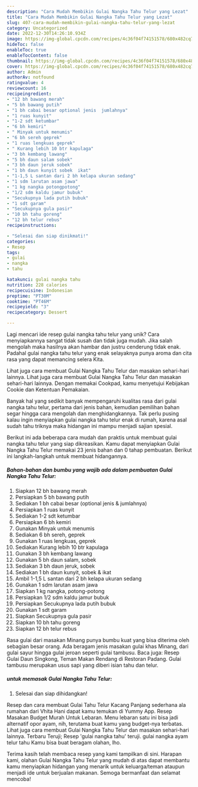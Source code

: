 ```yaml
---
description: "Cara Mudah Membikin Gulai Nangka Tahu Telur yang Lezat"
title: "Cara Mudah Membikin Gulai Nangka Tahu Telur yang Lezat"
slug: 407-cara-mudah-membikin-gulai-nangka-tahu-telur-yang-lezat
category: Uncategorized
date: 2022-12-30T14:26:10.934Z
image: https://img-global.cpcdn.com/recipes/4c36f04f74151578/680x482cq70/gulai-nangka-tahu-telur-foto-resep-utama.jpg
hideToc: false
enableToc: true
enableTocContent: false
thumbnail: https://img-global.cpcdn.com/recipes/4c36f04f74151578/680x482cq70/gulai-nangka-tahu-telur-foto-resep-utama.jpg
cover: https://img-global.cpcdn.com/recipes/4c36f04f74151578/680x482cq70/gulai-nangka-tahu-telur-foto-resep-utama.jpg
author: Admin
authorAv: notfound
ratingvalue: 4
reviewcount: 16
recipeingredient:
- "12 bh bawang merah"
- "5 bh bawang putih"
- "1 bh cabai besar optional jenis  jumlahnya"
- "1 ruas kunyit"
- "1-2 sdt ketumbar"
- "6 bh kemiri"
- " Minyak untuk menumis"
- "6 bh sereh geprek"
- "1 ruas lengkuas geprek"
- " Kurang lebih 10 btr kapulaga"
- "3 bh kembang lawang"
- "5 bh daun salam sobek"
- "3 bh daun jeruk sobek"
- "1 bh daun kunyit sobek  ikat"
- "1-1,5 L santan dari 2 bh kelapa ukuran sedang"
- "1 sdm larutan asam jawa"
- "1 kg nangka potongpotong"
- "1/2 sdm kaldu jamur bubuk"
- "Secukupnya lada putih bubuk"
- "1 sdt garam"
- "Secukupnya gula pasir"
- "10 bh tahu goreng"
- "12 bh telur rebus"
recipeinstructions:

- "Selesai dan siap dinikmati!"
categories:
- Resep
tags:
- gulai
- nangka
- tahu

katakunci: gulai nangka tahu 
nutrition: 228 calories
recipecuisine: Indonesian
preptime: "PT30M"
cooktime: "PT46M"
recipeyield: "3"
recipecategory: Dessert

---
```





Lagi mencari ide resep gulai nangka tahu telur yang unik? Cara menyiapkannya sangat tidak susah dan tidak juga mudah. Jika salah mengolah maka hasilnya akan hambar dan justru cenderung tidak enak. Padahal gulai nangka tahu telur yang enak selayaknya punya aroma dan cita rasa yang dapat memancing selera Kita.





Lihat juga cara membuat Gulai Nangka Tahu Telur dan masakan sehari-hari lainnya. Lihat juga cara membuat Gulai Nangka Tahu Telur dan masakan sehari-hari lainnya. Dengan memakai Cookpad, kamu menyetujui Kebijakan Cookie dan Ketentuan Pemakaian.

Banyak hal yang sedikit banyak mempengaruhi kualitas rasa dari gulai nangka tahu telur, pertama dari jenis bahan, kemudian pemilihan bahan segar hingga cara mengolah dan menghidangkannya. Tak perlu pusing kalau ingin menyiapkan gulai nangka tahu telur enak di rumah, karena asal sudah tahu triknya maka hidangan ini mampu menjadi sajian spesial.






Berikut ini ada beberapa cara mudah dan praktis untuk membuat gulai nangka tahu telur yang siap dikreasikan. Kamu dapat menyiapkan Gulai Nangka Tahu Telur memakai 23 jenis bahan dan 0 tahap pembuatan. Berikut ini langkah-langkah untuk membuat hidangannya.

<!--inarticleads1-->

##### Bahan-bahan dan bumbu yang wajib ada dalam pembuatan Gulai Nangka Tahu Telur:

1. Siapkan 12 bh bawang merah
1. Persiapkan 5 bh bawang putih
1. Sediakan 1 bh cabai besar (optional jenis &amp; jumlahnya)
1. Persiapkan 1 ruas kunyit
1. Sediakan 1-2 sdt ketumbar
1. Persiapkan 6 bh kemiri
1. Gunakan  Minyak untuk menumis
1. Sediakan 6 bh sereh, geprek
1. Gunakan 1 ruas lengkuas, geprek
1. Sediakan  Kurang lebih 10 btr kapulaga
1. Gunakan 3 bh kembang lawang
1. Gunakan 5 bh daun salam, sobek
1. Sediakan 3 bh daun jeruk, sobek
1. Sediakan 1 bh daun kunyit, sobek &amp; ikat
1. Ambil 1-1,5 L santan dari 2 bh kelapa ukuran sedang
1. Gunakan 1 sdm larutan asam jawa
1. Siapkan 1 kg nangka, potong-potong
1. Persiapkan 1/2 sdm kaldu jamur bubuk
1. Persiapkan Secukupnya lada putih bubuk
1. Gunakan 1 sdt garam
1. Siapkan Secukupnya gula pasir
1. Siapkan 10 bh tahu goreng
1. Siapkan 12 bh telur rebus


Rasa gulai dari masakan Minang punya bumbu kuat yang bisa diterima oleh sebagian besar orang. Ada beragam jenis masakan gulai khas Minang, dari gulai sayur hingga gulai jeroan seperti gulai tambusu. Baca juga: Resep Gulai Daun Singkong, Teman Makan Rendang di Restoran Padang. Gulai tambusu merupakan usus sapi yang diberi isian tahu dan telur. 

<!--inarticleads2-->

#####  untuk memasak Gulai Nangka Tahu Telur:


1. Selesai dan siap dihidangkan!

Resep dan cara membuat Gulai Tahu Telur Kacang Panjang sederhana ala rumahan dari Vhita Hani dapat kamu temukan di Yummy App. Resep Masakan Budget Murah Untuk Lebaran. Menu lebaran satu ini bisa jadi alternatif opor ayam, nih, terutama buat kamu yang budget-nya terbatas. Lihat juga cara membuat Gulai Nangka Tahu Telur dan masakan sehari-hari lainnya. Terbaru Teruji; Resep &#39;gulai nangka tahu&#39; teruji. gulai nangka ayam telur tahu Kamu bisa buat beragam olahan, lho. 

Terima kasih telah membaca resep yang kami tampilkan di sini. Harapan kami, olahan Gulai Nangka Tahu Telur yang mudah di atas dapat membantu kamu menyiapkan hidangan yang menarik untuk keluarga/teman ataupun menjadi ide untuk berjualan makanan. Semoga bermanfaat dan selamat mencoba!
